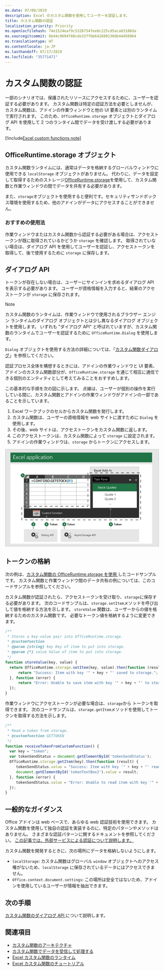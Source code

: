 ```yaml
---
ms.date: 07/09/2019
description: Excel のカスタム関数を使用してユーザーを認証します。
title: カスタム関数の認証
localization_priority: Priority
ms.openlocfilehash: 74e1524eaf9c5328754fee8c225cd5aca83188da
ms.sourcegitcommit: bb44c9694f88cde32ffbb642689130db44456964
ms.translationtype: HT
ms.contentlocale: ja-JP
ms.lasthandoff: 07/17/2019
ms.locfileid: "35771471"
---
```

# <a name="authentication-for-custom-functions"></a>カスタム関数の認証

一部のシナリオでは、保護されたリソースにアクセスするために、ユーザーを認証する必要があります。 カスタム関数は特定の認証方法を必要としませんが、カスタム関数は、アドインの作業ウィンドウと他の UI 要素とは別のランタイムで実行されます。 このため、`OfficeRuntime.storage` オブジェクトとダイアログ API を使用して 2 つのランタイム間でデータを受け渡しする必要があります。

[!include[Excel custom functions note](../includes/excel-custom-functions-note.md)]

## <a name="officeruntimestorage-object"></a>OfficeRuntime.storage オブジェクト

カスタム関数ランタイムには、通常はデータを格納するグローバルウィンドウに使用できる `localStorage` オブジェクトがありません。 代わりに、データを設定して取得するためのストレージ[OfficeRuntime.storage](/javascript/api/office-runtime/officeruntime.storage)を使用して、カスタム関数と作業ウィンドウの間でデータを共有する必要があります。

また、`storage`オブジェクトを使用すると便利です。セキュリティサンドボックス環境を使用するため、他のアドインがデータにアクセスすることができません。

### <a name="suggested-usage"></a>おすすめの使用法

作業ウィンドウまたはカスタム関数から認証する必要がある場合は、アクセストークンが既に取得されているかどうか `storage` を確認します。 取得されていない場合は、ダイアログ API を使用してユーザーを認証し、アクセストークンを取得して、後で使用するために `storage` に保存します。

## <a name="dialog-api"></a>ダイアログ API

トークンが存在しない場合は、ユーザーにサインインを求めるダイアログ API を表示する必要があります。 ユーザーが資格情報を入力すると、結果のアクセストークンが `storage` に保存されます。

> [!NOTE]
> カスタム関数のランタイムは、作業ウィンドウで使用されるブラウザー エンジン ランタイムのダイアログ オブジェクトとは少し異なるダイアログ オブジェクトを使用します。 いずれも "ダイアログ API" と呼ばれていますが、カスタム関数のランタイムでユーザーを認証するために `OfficeRuntime.Dialog` を使用します。

`Dialog` オブジェクトを使用する方法の詳細については、「[カスタム関数ダイアログ](/office/dev/add-ins/excel/custom-functions-dialog)」を参照してください。

認証プロセス全体を構想するときには、アドインの作業ウィンドウと UI 要素、アドインのカスタム関数部分が、`OfficeRuntime.storage` を通じて相互に通信できる個別のエンティティとして考えてみることをおすすめします。

この基本的な手順を次の図に示します。 点線は、ユーザーが個別の操作を実行している間に、カスタム関数とアドインの作業ウィンドウがアドインの一部であることを示しています。

1. Excel ワークブックのセルからカスタム関数を発行します。
2. カスタム関数は、ユーザーの資格情報を web サイトに渡すために `Dialog` を使用します。
3. その後、web サイトは、アクセストークンをカスタム関数に返します。
4. このアクセストークンは、カスタム関数によって `storage` に設定されます。
5. アドインの作業ウィンドウは、`storage` からトークンにアクセスします。

![アクセス トークンを取得するためのダイアログ API を使用したカスタム関数の図と、OfficeRuntime.storage API を通してトークンを作業ウィンドウと共有します。](../images/authentication-diagram.png "認証図。")

## <a name="storing-the-token"></a>トークンの格納

次の例は、[カスタム関数の OfficeRuntime.storage を使用 ](https://github.com/OfficeDev/PnP-OfficeAddins/tree/master/Excel-custom-functions/AsyncStorage)したコードサンプルです。 カスタム関数と作業ウィンドウ間のデータ共有の例については、このコードサンプルを参照してください。

カスタム関数が認証されたら、アクセストークンを受け取り、`storage`に保存する必要があります。 次のコードサンプルは、`storage.setItem`メソッドを呼び出して値を格納する方法を示します。 `storeValue` 関数は、ユーザーからの値を格納するためのカスタム関数です。 必要なトークン値を格納するように変更できます。

```js
/**
 * Stores a key-value pair into OfficeRuntime.storage.
 * @customfunction
 * @param {string} key Key of item to put into storage.
 * @param {*} value Value of item to put into storage.
 */
function storeValue(key, value) {
  return OfficeRuntime.storage.setItem(key, value).then(function (result) {
      return "Success: Item with key '" + key + "' saved to storage.";
  }, function (error) {
      return "Error: Unable to save item with key '" + key + "' to storage. " + error;
  });
}
```

作業ウィンドウにアクセストークンが必要な場合は、`storage`から トークンを取得できます。 次のコードサンプルは、`storage.getItem`メソッドを使用してトークンを取得する方法を示します。

```js
/**
 * Read a token from storage.
 * @customfunction GETTOKEN
 */
function receiveTokenFromCustomFunction() {
  var key = "token";
  var tokenSendStatus = document.getElementById('tokenSendStatus');
  OfficeRuntime.storage.getItem(key).then(function (result) {
     tokenSendStatus.value = "Success: Item with key '" + key + "' read from storage.";
     document.getElementById('tokenTextBox2').value = result;
  }, function (error) {
     tokenSendStatus.value = "Error: Unable to read item with key '" + key + "' from storage. " + error;
  });
}
```

## <a name="general-guidance"></a>一般的なガイダンス

Office アドインは web ベースで、あらゆる web 認証技術を使用できます。 カスタム関数を使用して独自の認証を実装するのに、特定のパターンやメソッドはありません。 さまざまな認証パターンに関するドキュメントを参照してください。 [この記事では、外部サービスによる認証について説明します。](/office/dev/add-ins/develop/auth-external-add-ins?view=office-js)  

カスタム関数を開発するときに、次の場所にデータを格納しないようにします。  

- `localStorage`: カスタム関数はグローバル `window` オブジェクトへのアクセス権がないため、`localStorage` に保存されているデータにはアクセスできません。
- `Office.context.document.settings`: この場所は安全ではないため、アドインを使用しているユーザーが情報を抽出できます。

## <a name="next-steps"></a>次の手順
[カスタム関数のダイアログ API ](custom-functions-dialog.md) について説明します。

## <a name="see-also"></a>関連項目

* [カスタム関数のアーキテクチャ](custom-functions-architecture.md)
* [カスタム関数でデータを受信して​​処理する](custom-functions-web-reqs.md)
* [Excel カスタム関数のランタイム](custom-functions-runtime.md)
* [Excel カスタム関数のチュートリアル](excel-tutorial-custom-functions.md)
